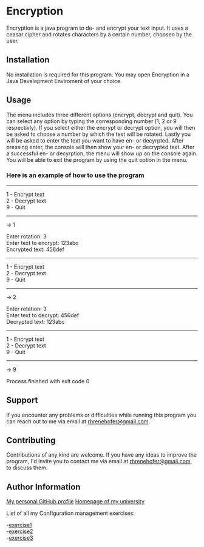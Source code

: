 
# Encryption

Encryption is a java program to de- and encrypt your text input. It uses a ceasar cipher and rotates characters by a certain number, choosen by the user.  

## Installation

No installation is required for this program. You may open Encryption in a Java Development Enviroment of your choice.

## Usage

The menu includes three different options (encrypt, decrypt and quit). You can select any option by typing the corresponding number (1, 2 or 9 respectivly). If you select either the encrypt or decrypt option, you will then be asked to choose a number by which the text will be rotated. Lastly you will be asked to enter the text you want to have en- or decyrpted. After pressing enter,  the console will then show your en- or decrypted text. After a successful en- or decyrption, the menu will show up on the console again. You will be able to exit the program by using the quit option in the menu.  

### Here is an example of how to use the program  

___
1 - Encrypt text  
2 - Decrypt text  
9 - Quit  
___
 -> 1  

  Enter rotation: 3  
  Enter text to encrypt: 123abc  
  Encrypted text: 456def  
___
1 - Encrypt text  
2 - Decrypt text  
9 - Quit  
___
-> 2  

  Enter rotation: 3  
  Enter text to decrypt: 456def  
  Decrypted text: 123abc  
___
1 - Encrypt text  
2 - Decrypt text  
9 - Quit  
___
-> 9  

Process finished with exit code 0  

## Support

If you encounter any problems or difficulties while running this program you can reach out to me via email at rhrenehofer@gmail.com.

## Contributing

Contributions of any kind are welcome. If you have any ideas to improve the program, I'd invite you to contact me via email at rhrenehofer@gmail.com, to discuss them.

## Author Information

[My personal GitHub profile](https://github.com/ReneHofer)
[Homepage of my university](https://www.campus02.at/)

List of all my Configuration management exercises:

-[exercise1](exercise1.md)  
-[exercise2](exercise2.md)  
-[exercise3](exercise3.md)
